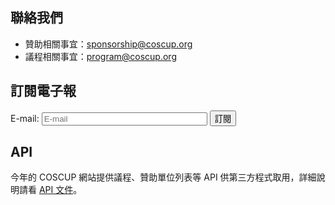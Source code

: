 ## 聯絡我們

* 贊助相關事宜：<sponsorship@coscup.org>
* 議程相關事宜：<program@coscup.org>

<h2 id="subscribe">訂閱電子報</h2>

<form action="https://groups.google.com/group/coscup-2011-notifiyme/boxsubscribe" method="get" target="_blank">
<input type="hidden" name="hl" value="zh-TW">
<p><label>E-mail: <input type="email" name="email" size="30" placeholder="E-mail" required /></label> <input type="submit" value="訂閱" /></p>
</form>

## API

今年的 COSCUP 網站提供議程、贊助單位列表等 API 供第三方程式取用，詳細說明請看 [API 文件](/2011/zh-tw/api/)。
